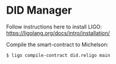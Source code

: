 # DID Manager

Follow instructions here to install LIGO: https://ligolang.org/docs/intro/installation/

Compile the smart-contract to Michelson:
```bash
$ ligo compile-contract did.religo main
```

